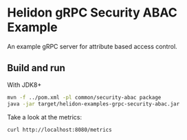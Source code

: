 # Helidon gRPC Security ABAC Example

An example gRPC server for attribute based access control.

## Build and run

With JDK8+
```bash
mvn -f ../pom.xml -pl common/security-abac package
java -jar target/helidon-examples-grpc-security-abac.jar
```

Take a look at the metrics:
```bash
curl http://localhost:8080/metrics
```
